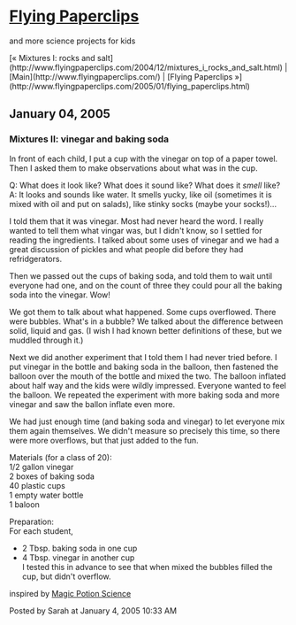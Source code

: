<div id="container">

<div id="banner">

# [Flying Paperclips](http://www.flyingpaperclips.com/)

<span class="description">and more science projects for kids</span></div>

<div class="content">

<div id="menu">[« Mixtures I: rocks and salt](http://www.flyingpaperclips.com/2004/12/mixtures_i_rocks_and_salt.html) | [Main](http://www.flyingpaperclips.com/) | [Flying Paperclips »](http://www.flyingpaperclips.com/2005/01/flying_paperclips.html)</div>

</div>

<div class="content">

## January 04, 2005

<div class="blogbody">

### Mixtures II: vinegar and baking soda

In front of each child, I put a cup with the vinegar on top of a paper towel. Then I asked them to make observations about what was in the cup.

Q: What does it look like? What does it sound like? What does it *smell* like?  
A: It looks and sounds like water. It smells yucky, like oil (sometimes it is mixed with oil and put on salads), like stinky socks (maybe your socks!)...

I told them that it was vinegar. Most had never heard the word. I really wanted to tell them what vingar was, but I didn't know, so I settled for reading the ingredients. I talked about some uses of vinegar and we had a great discussion of pickles and what people did before they had refridgerators.

Then we passed out the cups of baking soda, and told them to wait until everyone had one, and on the count of three they could pour all the baking soda into the vinegar. Wow!

We got them to talk about what happened. Some cups overflowed. There were bubbles. What's in a bubble? We talked about the difference between solid, liquid and gas. (I wish I had known better definitions of these, but we muddled through it.)

Next we did another experiment that I told them I had never tried before. I put vinegar in the bottle and baking soda in the balloon, then fastened the balloon over the mouth of the bottle and mixed the two. The balloon inflated about half way and the kids were wildly impressed. Everyone wanted to feel the balloon. We repeated the experiment with more baking soda and more vinegar and saw the ballon inflate even more.

We had just enough time (and baking soda and vinegar) to let everyone mix them again themselves. We didn't measure so precisely this time, so there were more overflows, but that just added to the fun.

Materials (for a class of 20):  
1/2 gallon vinegar  
2 boxes of baking soda  
40 plastic cups  
1 empty water bottle  
1 baloon

Preparation:  
For each student,  
- 2 Tbsp. baking soda in one cup  
- 4 Tbsp. vinegar in another cup  
I tested this in advance to see that when mixed the bubbles filled the cup, but didn't overflow.

inspired by [Magic Potion Science](http://www.kidzone.ws/science/magicpotion.htm)

<a name="more"></a><span class="posted">Posted by Sarah at January 4, 2005 10:33 AM</span> </div>

</div>

</div>